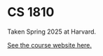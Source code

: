 # CS 1810

Taken Spring 2025 at Harvard.

[See the course website here.](https://harvard-ml-courses.github.io/cs181-web/)

